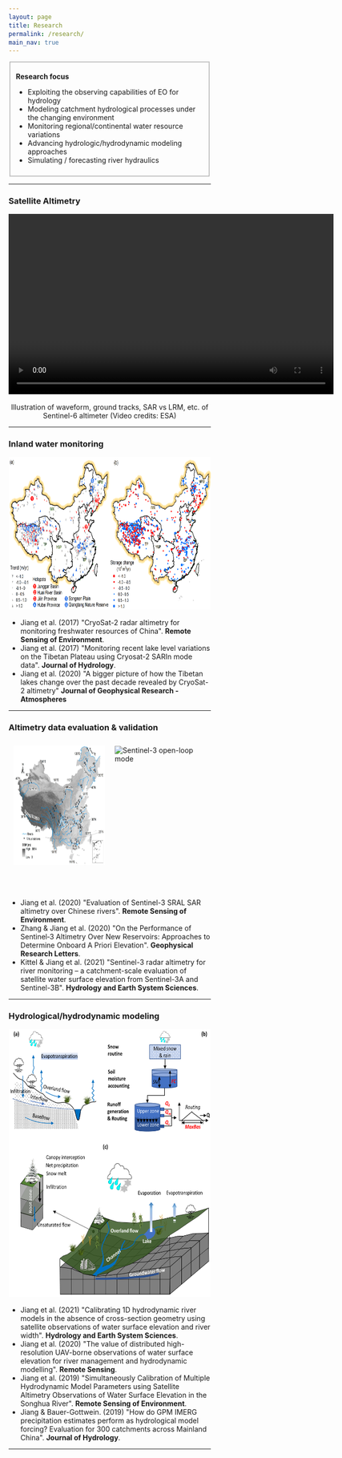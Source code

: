 ```yaml
---
layout: page
title: Research
permalink: /research/
main_nav: true
---
```

<fieldset>
  <p><b>Research focus</b></p>
  <ul>
    <li>Exploiting the observing capabilities of EO for hydrology</li>
    <li>Modeling catchment hydrological processes under the changing environment</li>
    <li>Monitoring regional/continental water resource variations</li>
    <li>Advancing hydrologic/hydrodynamic modeling approaches</li>
    <li>Simulating / forecasting river hydraulics</li>
  </ul>
</fieldset>



<hr>


<h3 id="paragraph">Satellite Altimetry</h3>
  <video width="649" height="360" controls autoplay>
    <source src="/assets/2009_019_AR_EN.mp4" type="video/mp4">
</video>
<p style="text-align: center;"> Illustration of waveform, ground tracks, SAR vs LRM, etc. of Sentinel-6 altimeter (Video credits: ESA) </p>



<hr>

<h3 id="paragraph">Inland water monitoring</h3>
  <img src="/assets/ChinaLake.png" alt="Water monitoring with CryoSat-2" style="width:653px;height:305px;">
<ul>
  <li>Jiang et al. (2017) "CryoSat-2 radar altimetry for monitoring freshwater resources of China". <b>Remote Sensing of Environment</b>.</li>
  <li>Jiang et al. (2017) "Monitoring recent lake level variations on the Tibetan Plateau using Cryosat-2 SARIn mode data". <b>Journal of Hydrology</b>.</li>
  <li>Jiang et al. (2020) "A bigger picture of how the Tibetan lakes change over the past decade revealed by CryoSat-2 altimetry" <b>Journal of Geophysical Research - Atmospheres</b></li>
</ul>

<style>
* {
  box-sizing: border-box;
}

/* Create two equal columns that floats next to each other */
.column {
  float: left;
  width: 50%;
  padding: 10px;
  height: 300px; /* Should be removed. Only for demonstration */
}

/* Clear floats after the columns */
.row:after {
  content: "";
  display: table;
  clear: both;
}
</style>



<hr>
<h3 id="paragraph">Altimetry data evaluation & validation</h3>
<div class="row">
  <div class="column">
    <img src="/assets/S3Val.png" alt="Sentinel-3 over rivers" style="width:300px;height:237px;">
  </div>
  <div class="column">
    <img src="/assets/S3Window.png" alt="Sentinel-3 open-loop mode" style="width:400px;height:236px;">
  </div>
</div>
<ul>
  <li>Jiang et al. (2020) "Evaluation of Sentinel-3 SRAL SAR altimetry over Chinese rivers". <b>Remote Sensing of Environment</b>.</li>
  <li>Zhang & Jiang et al. (2020) "On the Performance of Sentinel‐3 Altimetry Over New Reservoirs: Approaches to Determine Onboard A Priori Elevation". <b>Geophysical Research Letters</b>. </li>
  <li>Kittel & Jiang et al. (2021) "Sentinel-3 radar altimetry for river monitoring – a catchment-scale evaluation of satellite water surface elevation from Sentinel-3A and Sentinel-3B". <b>Hydrology and Earth System Sciences</b>.</li>
</ul>


<hr>
<h3 id="paragraph">Hydrological/hydrodynamic modeling</h3>
  <img src="/assets/Schematic_Representation.png" alt="model" style="width:500px;height:535px;">

<ul>
  <li>Jiang et al. (2021) "Calibrating 1D hydrodynamic river models in the absence of cross-section geometry using satellite observations of water surface elevation and river width". <b>Hydrology and Earth System Sciences</b>. </li>
  <li>Jiang et al. (2020) "The value of distributed high-resolution UAV-borne observations of water surface elevation for river management and hydrodynamic modelling". <b>Remote Sensing</b>. </li>
  <li>Jiang et al. (2019) "Simultaneously Calibration of Multiple Hydrodynamic Model Parameters using Satellite Altimetry Observations of Water Surface Elevation in the Songhua River". <b>Remote Sensing of Environment</b>. </li>
  <li>Jiang & Bauer-Gottwein. (2019) "How do GPM IMERG precipitation estimates perform as hydrological model forcing? Evaluation for 300 catchments across Mainland China". <b>Journal of Hydrology</b>.</li>
</ul>



<hr>

<!--
<h1 id="tables">Tables</h1>

<table cellspacing="0" cellpadding="0">
  <tr>
    <th>Table Header 1</th><th>Table Header 2</th><th>Table Header 3</th>
  </tr>
  <tr>
    <td><img src="/assets/missions.jpg" alt="alti-mission" style="width:200px;height:150px;"> Division 1</td>
    <td><img align="left" src="/assets/header_image.jpg" alt="alti-mission" style="width:200px;height:150px;"> Division 2</td><td>Division 3</td>
  </tr>
  <tr class="even">
    <td>Division 1</td><td>Division 2</td><td>Division 3</td>
  </tr>
  <tr>
    <td>Division 1</td><td>Division 2</td><td>Division 3</td>
  </tr>
</table>
-->
